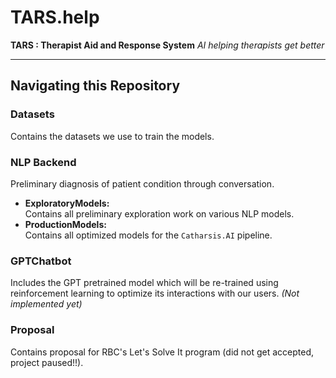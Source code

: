 # TARS.help
**TARS : Therapist Aid and Response System**
*AI helping therapists get better*

---

## Navigating this Repository

### Datasets
Contains the datasets we use to train the models.

### NLP Backend
Preliminary diagnosis of patient condition through conversation.
- **ExploratoryModels:**  
  Contains all preliminary exploration work on various NLP models.
- **ProductionModels:**  
  Contains all optimized models for the `Catharsis.AI` pipeline.

### GPTChatbot
Includes the GPT pretrained model which will be re-trained using reinforcement learning to optimize its interactions with our users. *(Not implemented yet)*

### Proposal
Contains proposal for RBC's Let's Solve It program (did not get accepted, project paused!!).
